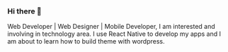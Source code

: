 ### Hi there 👋

<!--
**Nivek96/Nivek96** is a ✨ _special_ ✨ repository because its `README.md` (this file) appears on your GitHub profile.

Here are some ideas to get you started:

- 🔭 I’m currently working on ...
- 🌱 I’m currently learning ...
- 👯 I’m looking to collaborate on ...
- 🤔 I’m looking for help with ...
- 💬 Ask me about ...
- 📫 How to reach me: ...
- 😄 Pronouns: ...
- ⚡ Fun fact: ...
-->
Web Developer | Web Designer | Mobile Developer, I am interested and involving in technology area.
I use React Native to develop my apps and I am about to learn how to build theme with wordpress.

<img source="https://github-readme-stats.vercel.app/api?username=nivek96&&show_icons=true&title_color=ffffff&icon_color=bb2acf&text_color=daf7dc&bg_color=151515" />
